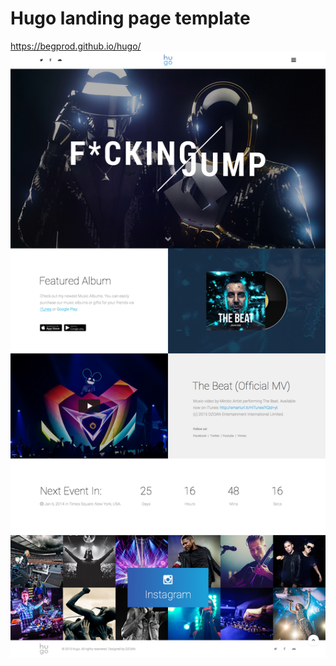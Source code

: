 # Hugo landing page template
https://begprod.github.io/hugo/
![template psd](https://raw.githubusercontent.com/begprod/hugo/master/HUGO_Free-Landing-Page.jpg)